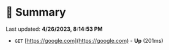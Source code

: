 # 📖 Summary
Last updated: **4/26/2023, 8:14:53 PM**

- `GET` [https://google.com](https://google.com) - **Up** (201ms)
